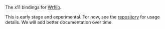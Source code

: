 The x11 bindings for [Wrflib](https://github.com/cruise-automation/webviz-rust-framework).

This is early stage and experimental. For now, see the [repository](https://github.com/cruise-automation/webviz-rust-framework) for usage details. We will add better documentation over time.
